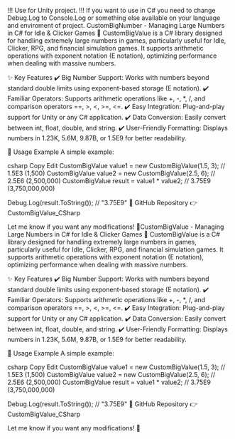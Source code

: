 !!! Use for Unity project.
!!! If you want to use in C# you need to change Debug.Log to Console.Log or something else available on your language and enviroment of project.
CustomBigNumber - Managing Large Numbers in C# for Idle & Clicker Games
📌 CustomBigValue is a C# library designed for handling extremely large numbers in games, particularly useful for Idle, Clicker, RPG, and financial simulation games. It supports arithmetic operations with exponent notation (E notation), optimizing performance when dealing with massive numbers.

✨ Key Features
✔️ Big Number Support: Works with numbers beyond standard double limits using exponent-based storage (E notation).
✔️ Familiar Operators: Supports arithmetic operations like +, -, *, /, and comparison operators ==, >, <, >=, <=.
✔️ Easy Integration: Plug-and-play support for Unity or any C# application.
✔️ Data Conversion: Easily convert between int, float, double, and string.
✔️ User-Friendly Formatting: Displays numbers in 1.23K, 5.6M, 9.87B, or 1.5E9 for better readability.

📌 Usage Example
A simple example:

csharp
Copy
Edit
CustomBigValue value1 = new CustomBigValue(1.5, 3); // 1.5E3 (1,500)
CustomBigValue value2 = new CustomBigValue(2.5, 6); // 2.5E6 (2,500,000)
CustomBigValue result = value1 * value2; // 3.75E9 (3,750,000,000)

Debug.Log(result.ToString()); // "3.75E9"
🔗 GitHub Repository
👉 CustomBigValue_CSharp

Let me know if you want any modifications! 🚀CustomBigValue - Managing Large Numbers in C# for Idle & Clicker Games
📌 CustomBigValue is a C# library designed for handling extremely large numbers in games, particularly useful for Idle, Clicker, RPG, and financial simulation games. It supports arithmetic operations with exponent notation (E notation), optimizing performance when dealing with massive numbers.

✨ Key Features
✔️ Big Number Support: Works with numbers beyond standard double limits using exponent-based storage (E notation).
✔️ Familiar Operators: Supports arithmetic operations like +, -, *, /, and comparison operators ==, >, <, >=, <=.
✔️ Easy Integration: Plug-and-play support for Unity or any C# application.
✔️ Data Conversion: Easily convert between int, float, double, and string.
✔️ User-Friendly Formatting: Displays numbers in 1.23K, 5.6M, 9.87B, or 1.5E9 for better readability.

📌 Usage Example
A simple example:

csharp
Copy
Edit
CustomBigValue value1 = new CustomBigValue(1.5, 3); // 1.5E3 (1,500)
CustomBigValue value2 = new CustomBigValue(2.5, 6); // 2.5E6 (2,500,000)
CustomBigValue result = value1 * value2; // 3.75E9 (3,750,000,000)

Debug.Log(result.ToString()); // "3.75E9"
🔗 GitHub Repository
👉 CustomBigValue_CSharp

Let me know if you want any modifications! 🚀
